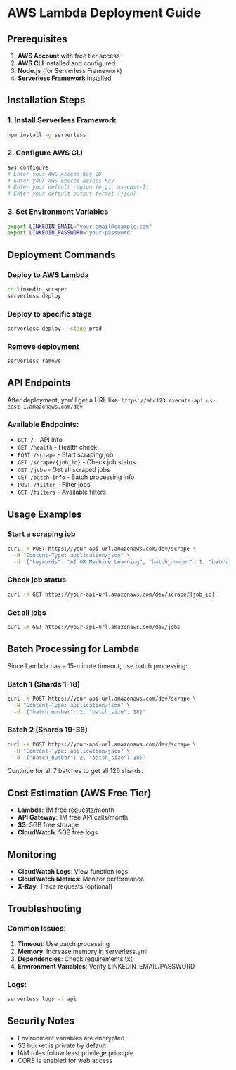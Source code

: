 # AWS Lambda Deployment Guide

## Prerequisites

1. **AWS Account** with free tier access
2. **AWS CLI** installed and configured
3. **Node.js** (for Serverless Framework)
4. **Serverless Framework** installed

## Installation Steps

### 1. Install Serverless Framework
```bash
npm install -g serverless
```

### 2. Configure AWS CLI
```bash
aws configure
# Enter your AWS Access Key ID
# Enter your AWS Secret Access Key
# Enter your default region (e.g., us-east-1)
# Enter your default output format (json)
```

### 3. Set Environment Variables
```bash
export LINKEDIN_EMAIL="your-email@example.com"
export LINKEDIN_PASSWORD="your-password"
```

## Deployment Commands

### Deploy to AWS Lambda
```bash
cd linkedin_scraper
serverless deploy
```

### Deploy to specific stage
```bash
serverless deploy --stage prod
```

### Remove deployment
```bash
serverless remove
```

## API Endpoints

After deployment, you'll get a URL like:
`https://abc123.execute-api.us-east-1.amazonaws.com/dev`

### Available Endpoints:
- `GET /` - API info
- `GET /health` - Health check
- `POST /scrape` - Start scraping job
- `GET /scrape/{job_id}` - Check job status
- `GET /jobs` - Get all scraped jobs
- `GET /batch-info` - Batch processing info
- `POST /filter` - Filter jobs
- `GET /filters` - Available filters

## Usage Examples

### Start a scraping job
```bash
curl -X POST https://your-api-url.amazonaws.com/dev/scrape \
  -H "Content-Type: application/json" \
  -d '{"keywords": "AI OR Machine Learning", "batch_number": 1, "batch_size": 18}'
```

### Check job status
```bash
curl -X GET https://your-api-url.amazonaws.com/dev/scrape/{job_id}
```

### Get all jobs
```bash
curl -X GET https://your-api-url.amazonaws.com/dev/jobs
```

## Batch Processing for Lambda

Since Lambda has a 15-minute timeout, use batch processing:

### Batch 1 (Shards 1-18)
```bash
curl -X POST https://your-api-url.amazonaws.com/dev/scrape \
  -H "Content-Type: application/json" \
  -d '{"batch_number": 1, "batch_size": 18}'
```

### Batch 2 (Shards 19-36)
```bash
curl -X POST https://your-api-url.amazonaws.com/dev/scrape \
  -H "Content-Type: application/json" \
  -d '{"batch_number": 2, "batch_size": 18}'
```

Continue for all 7 batches to get all 126 shards.

## Cost Estimation (AWS Free Tier)

- **Lambda**: 1M free requests/month
- **API Gateway**: 1M free API calls/month
- **S3**: 5GB free storage
- **CloudWatch**: 5GB free logs

## Monitoring

- **CloudWatch Logs**: View function logs
- **CloudWatch Metrics**: Monitor performance
- **X-Ray**: Trace requests (optional)

## Troubleshooting

### Common Issues:
1. **Timeout**: Use batch processing
2. **Memory**: Increase memory in serverless.yml
3. **Dependencies**: Check requirements.txt
4. **Environment Variables**: Verify LINKEDIN_EMAIL/PASSWORD

### Logs:
```bash
serverless logs -f api
```

## Security Notes

- Environment variables are encrypted
- S3 bucket is private by default
- IAM roles follow least privilege principle
- CORS is enabled for web access
